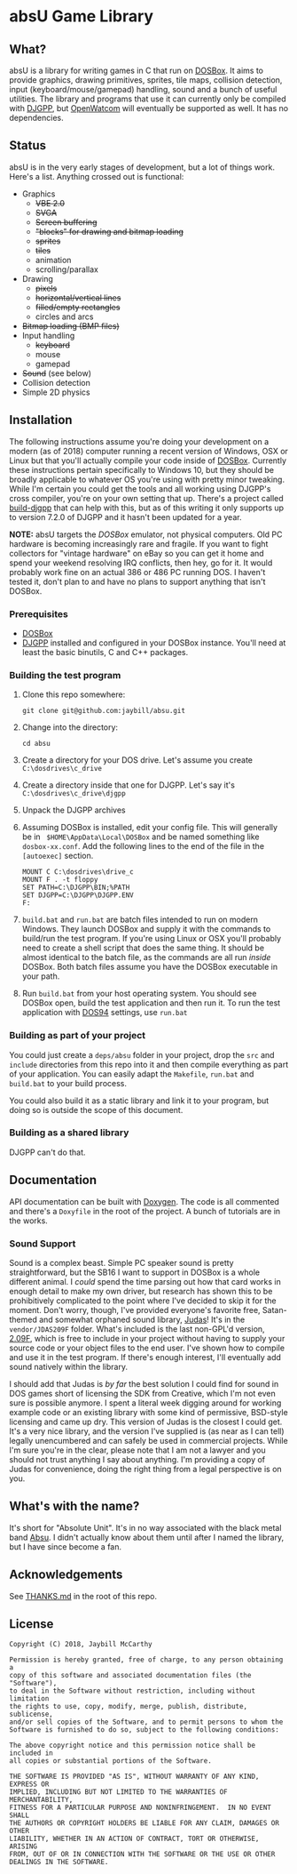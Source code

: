# absU Game Library

## What?
absU is a library for writing games in C that run on [DOSBox](https://dosbox.com). It aims to provide graphics, drawing primitives, sprites, tile maps, collision detection, input (keyboard/mouse/gamepad) handling, sound and a bunch of useful utilities. The library and programs that use it can currently only be compiled with [DJGPP](http://www.delorie.com/djgpp/), but [OpenWatcom](http://openwatcom.org/) will eventually be supported as well. It has no dependencies.

## Status
absU is in the very early stages of development, but a lot of things work. Here's a list. Anything crossed out is functional:
* Graphics
    * ~~VBE 2.0~~
    * ~~SVGA~~
    * ~~Screen buffering~~
    * ~~"blocks" for drawing and bitmap loading~~
    * ~~sprites~~
    * ~~tiles~~
    * animation
    * scrolling/parallax
* Drawing
    * ~~pixels~~
    * ~~horizontal/vertical lines~~
    * ~~filled/empty rectangles~~
    * circles and arcs
* ~~Bitmap loading (BMP files)~~
* Input handling
    * ~~keyboard~~
    * mouse
    * gamepad
* ~~Sound~~ (see below)
* Collision detection
* Simple 2D physics

## Installation
The following instructions assume you're doing your development on a modern (as of 2018) computer running a recent version of Windows, OSX or Linux but that you'll actually compile your code inside of [DOSBox](https://www.dosbox.com/). Currently these instructions pertain specifically to Windows 10, but they should be broadly applicable to whatever OS you're using with pretty minor tweaking. While I'm certain you could get the tools and all working using DJGPP's cross compiler, you're on your own setting that up. There's a project called [build-djgpp](https://github.com/andrewwutw/build-djgpp) that can help with this, but as of this writing it only supports up to version 7.2.0 of DJGPP and it hasn't been updated for a year. 

**NOTE:** absU targets the _DOSBox_ emulator, not physical computers. Old PC hardware is becoming increasingly rare and fragile. If you want to fight collectors for "vintage hardware" on eBay so you can get it home and spend your weekend resolving IRQ conflicts, then hey, go for it. It would probably work fine on an actual 386 or 486 PC running DOS. I haven't tested it, don't plan to and have no plans to support anything that isn't DOSBox.

### Prerequisites
* [DOSBox](https://www.dosbox.com/)
* [DJGPP](http://www.delorie.com/djgpp/) installed and configured in your DOSBox instance. You'll need at least the basic binutils, C and C++ packages.

### Building the test program
1. Clone this repo somewhere:

    `git clone git@github.com:jaybill/absu.git`

1. Change into the directory:

    `cd absu`

1. Create a directory for your DOS drive. Let's assume you create `C:\dosdrives\c_drive`

1. Create a directory inside that one for DJGPP. Let's say it's `C:\dosdrives\c_drive\djgpp`

1. Unpack the DJGPP archives 

1. Assuming DOSBox is installed, edit your config file. This will generally be in ` $HOME\AppData\Local\DOSBox` and be named something like `dosbox-xx.conf`. Add the following lines to the end of the file in the `[autoexec]` section. 
    ```
    MOUNT C C:\dosdrives\drive_c
    MOUNT F . -t floppy
    SET PATH=C:\DJGPP\BIN;%PATH
    SET DJGPP=C:\DJGPP\DJGPP.ENV
    F:
    ```
1. `build.bat` and `run.bat` are batch files intended to run on modern Windows. They launch DOSBox and supply it with the commands to build/run the test program. If you're using Linux or OSX you'll probably need to create a shell script that does the same thing. It should be almost identical to the batch file, as the commands are all run _inside_ DOSBox. Both batch files assume you have the DOSBox executable in your path.

1. Run `build.bat` from your host operating system. You should see DOSBox open, build the test application and then run it. To run the test application with [DOS94](http://dos94.com) settings, use `run.bat`

### Building as part of your project
You could just create a `deps/absu` folder in your project, drop the `src` and `include` directories from this repo into it and then compile everything as part of your application. You can easily adapt the `Makefile`, `run.bat` and `build.bat` to your build process.

You could also build it as a static library and link it to your program, but doing so is outside the scope of this document.

### Building as a shared library
DJGPP can't do that.

## Documentation
API documentation can be built with [Doxygen](http://www.stack.nl/~dimitri/doxygen/index.html). The code is all commented and there's a `Doxyfile` in the root of the project. A bunch of tutorials are in the works.

### Sound Support

Sound is a complex beast. Simple PC speaker sound is pretty straightforward, but the SB16 I want to support in DOSBox is a whole different animal. I _could_ spend the time parsing out how that card works in enough detail to make my own driver, but research has shown this to be prohibitively complicated to the point where I've decided to skip it for the moment. Don't worry, though, I've provided everyone's favorite free, Satan-themed and somewhat orphaned sound library, [Judas](https://github.com/volkertb/JUDAS)! It's in the `vendor/JDAS209F` folder. What's included is the last non-GPL'd version, [2.09F](https://github.com/volkertb/JUDAS/blob/master/LICENSE.md), which is free to include in your project without having to supply your source code or your object files to the end user. I've shown how to compile and use it in the test program. If there's enough interest, I'll eventually add sound natively within the library. 

I should add that Judas is _by far_ the best solution I could find for sound in DOS games short of licensing the SDK from Creative, which I'm not even sure is possible anymore. I spent a literal week digging around for working example code or an existing library with some kind of permissive, BSD-style licensing and came up dry. This version of Judas is the closest I could get. It's a very nice library, and the version I've supplied is (as near as I can tell) legally unencumbered and can safely be used in commercial projects. While I'm sure you're in the clear, please note that I am not a lawyer and you should not trust anything I say about anything. I'm providing a copy of Judas for convenience, doing the right thing from a legal perspective is on you.

## What's with the name?
It's short for "Absolute Unit". It's in no way associated with the black metal band [Absu](http://absu.us). I didn't actually know about them until after I named the library, but I have since become a fan.

## Acknowledgements
See [THANKS.md](THANKS.md) in the root of this repo.

## License

    Copyright (C) 2018, Jaybill McCarthy 

    Permission is hereby granted, free of charge, to any person obtaining a 
    copy of this software and associated documentation files (the "Software"), 
    to deal in the Software without restriction, including without limitation 
    the rights to use, copy, modify, merge, publish, distribute, sublicense, 
    and/or sell copies of the Software, and to permit persons to whom the 
    Software is furnished to do so, subject to the following conditions: 

    The above copyright notice and this permission notice shall be included in 
    all copies or substantial portions of the Software. 

    THE SOFTWARE IS PROVIDED "AS IS", WITHOUT WARRANTY OF ANY KIND, EXPRESS OR 
    IMPLIED, INCLUDING BUT NOT LIMITED TO THE WARRANTIES OF MERCHANTABILITY, 
    FITNESS FOR A PARTICULAR PURPOSE AND NONINFRINGEMENT.  IN NO EVENT SHALL 
    THE AUTHORS OR COPYRIGHT HOLDERS BE LIABLE FOR ANY CLAIM, DAMAGES OR OTHER 
    LIABILITY, WHETHER IN AN ACTION OF CONTRACT, TORT OR OTHERWISE, ARISING 
    FROM, OUT OF OR IN CONNECTION WITH THE SOFTWARE OR THE USE OR OTHER 
    DEALINGS IN THE SOFTWARE. 

